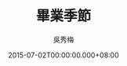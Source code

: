 ---
issue: 128
title: 畢業季節
author: 吳秀梅
language: 南四縣
date: 2015-07-02T00:00:00.000+08:00
topic: 懷想
difficulty: 1
wikidata: Q98095963
wikidata_link: https://www.wikidata.org/wiki/Q98095963
---